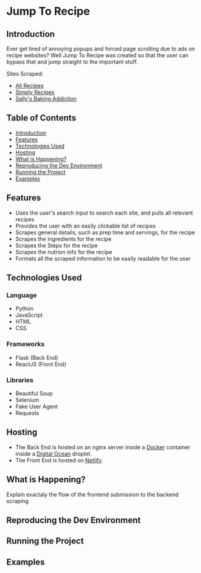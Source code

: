 # Jump To Recipe

## Introduction

Ever get tired of annoying popups and forced page scrolling due to ads on recipe websites? Well Jump To Recipe was created so that the user can bypass that and jump straight to the important stuff.

Sites Scraped:

- [All Recipes](https://www.allrecipes.com/)
- [Simply Recipes](https://www.simplyrecipes.com/)
- [Sally's Baking Addiction](https://sallysbakingaddiction.com/)

## Table of Contents

- [Introduction](#introduction)
- [Features](#features)
- [Technologies Used](#technologies-used)
- [Hosting](#hosting)
- [What is Happening?](#what-is-happening)
- [Reproducing the Dev Environment](#reproducing-the-dev-environment)
- [Running the Project](#running-the-project)
- [Examples](#examples)

## Features

- Uses the user's search input to search each site, and pulls all relevant recipes
- Provides the user with an easily clickable list of recipes
- Scrapes general details, such as prep time and servings, for the recipe
- Scrapes the ingredients for the recipe
- Scrapes the Steps for the recipe
- Scrapes the nutrion info for the recipe
- Formats all the scraped information to be easily readable for the user

## Technologies Used

### Language

- Python
- JavaScript
- HTML
- CSS

### Frameworks

- Flask (Back End)
- ReactJS (Front End)

### Libraries

- Beautiful Soup
- Selenium
- Fake User Agent
- Requests

## Hosting

- The Back End is hosted on an nginx server inside a [Docker](https://www.docker.com/) container inside a [Digital Ocean](https://www.digitalocean.com/) droplet.
- The Front End is hosted on [Netlify](https://www.netlify.com/).

## What is Happening?

Explain exactaly the flow of the frontend submission to the backend scraping

## Reproducing the Dev Environment

## Running the Project

## Examples

